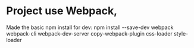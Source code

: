 # Project use Webpack,

Made the basic npm install for dev:
 npm install --save-dev webpack webpack-cli webpack-dev-server copy-webpack-plugin css-loader style-loader

## 